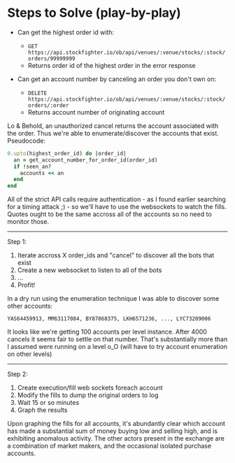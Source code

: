 Steps to Solve (play-by-play)
==============

* Can get the highest order id with:
  * `GET https://api.stockfighter.io/ob/api/venues/:venue/stocks/:stock/orders/99999999`
  * Returns order id of the highest order in the error response
  
* Can get an account number by canceling an order you don't own on:
  * `DELETE https://api.stockfighter.io/ob/api/venues/:venue/stocks/:stock/orders/:order`
  * Returns account number of originating account

Lo & Behold, an unauthorized cancel returns the account associated with the order. 
Thus we're able to enumerate/discover the accounts that exist. Pseudocode:

```ruby
0.upto(highest_order_id) do |order_id|
  an = get_account_number_for_order_id(order_id)
  if !seen_an?
    accounts << an
  end
end
```

All of the strict API calls require authentication - as I found earlier searching for a timing attack ;) - 
so we'll have to use the websockets to watch the fills. Quotes ought to be the same accross all of the accounts
so no need to monitor those.

-----

Step 1:
  1. Iterate accross X order_ids and "cancel" to discover all the bots that exist
  2. Create a new websocket to listen to all of the bots
  3. ...
  4. Profit!

In a dry run using the enumeration technique I was able to discover some other accounts: 

```
YAS64459913, MM63117084, BY87868375, LKH6571236, ..., LYC73209006
```

It looks like we're getting 100 accounts per level instance. After 4000 cancels it seems fair to settle on that number.
That's substantially more than I assumed were running on a level o_O (will have to try account enumeration on other levels)

-----

Step 2:
  1. Create execution/fill web sockets foreach account
  2. Modify the fills to dump the original orders to log
  3. Wait 15 or so minutes
  3. Graph the results

Upon graphing the fills for all accounts, it's abundantly clear which account has made a substantial sum of money buying low and selling high, 
and is exhibiting anomalous activity. The other actors present in the exchange are a combination of market makers, and the occasional 
isolated purchase accounts.




















